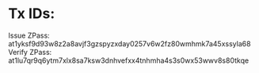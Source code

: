 # Tx IDs:

Issue ZPass: at1yksf9d93w8z2a8avjf3gzspyzxday0257v6w2fz80wmhmk7a45xssyla68
Verify ZPass: at1lu7qr9q6ytm7xlx8sa7ksw3dnhvefxx4tnhmha4s3s0wx53wwv8s80tkqe
